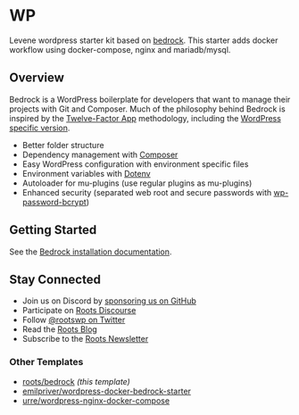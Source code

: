 # WP
Levene wordpress starter kit based on [bedrock](https://roots.io/bedrock/). This starter adds docker workflow using docker-compose, nginx and mariadb/mysql.

## Overview

Bedrock is a WordPress boilerplate for developers that want to manage their projects with Git and Composer. Much of the philosophy behind Bedrock is inspired by the [Twelve-Factor App](http://12factor.net/) methodology, including the [WordPress specific version](https://roots.io/twelve-factor-wordpress/).

- Better folder structure
- Dependency management with [Composer](https://getcomposer.org)
- Easy WordPress configuration with environment specific files
- Environment variables with [Dotenv](https://github.com/vlucas/phpdotenv)
- Autoloader for mu-plugins (use regular plugins as mu-plugins)
- Enhanced security (separated web root and secure passwords with [wp-password-bcrypt](https://github.com/roots/wp-password-bcrypt))

## Getting Started

See the [Bedrock installation documentation](https://roots.io/bedrock/docs/installation/).

## Stay Connected

- Join us on Discord by [sponsoring us on GitHub](https://github.com/sponsors/roots)
- Participate on [Roots Discourse](https://discourse.roots.io/)
- Follow [@rootswp on Twitter](https://twitter.com/rootswp)
- Read the [Roots Blog](https://roots.io/blog/)
- Subscribe to the [Roots Newsletter](https://roots.io/newsletter/)

### Other Templates

- [roots/bedrock](https://github.com/roots/bedrock) _(this template)_
- [emilpriver/wordpress-docker-bedrock-starter](https://github.com/emilpriver/wordpress-docker-bedrock-starter)
- [urre/wordpress-nginx-docker-compose](https://github.com/urre/wordpress-nginx-docker-compose/tree/master)
